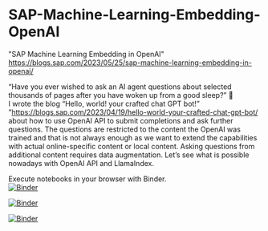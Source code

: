 # SAP-Machine-Learning-Embedding-OpenAI
"SAP Machine Learning Embedding in OpenAI"<br>
https://blogs.sap.com/2023/05/25/sap-machine-learning-embedding-in-openai/ 

“Have you ever wished to ask an AI agent questions about selected thousands of pages after you have woken up from a good sleep?” 🙂 <br>
I wrote the blog “Hello, world! your crafted chat GPT bot!” ”https://blogs.sap.com/2023/04/19/hello-world-your-crafted-chat-gpt-bot/ about how to use OpenAI API to submit completions and ask further questions. The questions are restricted to the content the OpenAI was trained and that is not always enough as we want to extend the capabilities with actual online-specific content or local content.
Asking questions from additional content requires data augmentation. Let’s see what is possible nowadays with OpenAI API and LlamaIndex.

Execute notebooks in your browser with Binder. <br>
[![Binder](https://mybinder.org/badge_logo.svg)](https://mybinder.org/v2/gh/itsergiu/SAP-Machine-Learning-Embedding-OpenAI/HEAD?urlpath=https%3A%2F%2Fgithub.com%2Fitsergiu%2FSAP-Machine-Learning-Embedding-OpenAI%2Fblob%2Fmain%2F05%2520SAP%2520HANA%2520Machine%2520Learning%2520content%2520embedding%2520v1.3.ipynb)

[![Binder](https://mybinder.org/badge_logo.svg)](https://mybinder.org/v2/gh/itsergiu/SAP-Machine-Learning-Embedding-OpenAI/HEAD?labpath=05%20SAP%20HANA%20Machine%20Learning%20content%20embedding%20v1.3.ipynb)

[![Binder](https://mybinder.org/badge_logo.svg)](https://mybinder.org/v2/gh/itsergiu/SAP-Machine-Learning-Embedding-OpenAI/HEAD)
